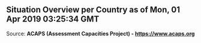 ## Situation Overview per Country as of Mon, 01 Apr 2019 03:25:34 GMT

Source: **ACAPS (Assessment Capacities Project) - https://www.acaps.org**
